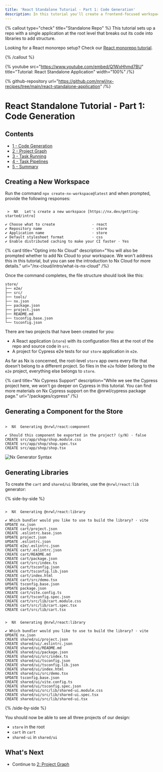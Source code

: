 ```yaml
---
title: 'React Standalone Tutorial - Part 1: Code Generation'
description: In this tutorial you'll create a frontend-focused workspace with Nx.
---
```


{% callout type="check" title="Standalone Repo" %}
This tutorial sets up a repo with a single application at the root level that breaks out its code into libraries to add structure.

Looking for a React monorepo setup? Check our [React monorepo tutorial](/react-tutorial/1-code-generation).

{% /callout %}

{% youtube
src="https://www.youtube.com/embed/Q1WxHhmd7BU"
title="Tutorial: React Standalone Application"
width="100%" /%}

{% github-repository url="https://github.com/nrwl/nx-recipes/tree/main/react-standalone-application" /%}

# React Standalone Tutorial - Part 1: Code Generation

## Contents

- [1 - Code Generation](/react-standalone-tutorial/1-code-generation)
- [2 - Project Graph](/react-standalone-tutorial/2-project-graph)
- [3 - Task Running](/react-standalone-tutorial/3-task-running)
- [4 - Task Pipelines](/react-standalone-tutorial/4-task-pipelines)
- [5 - Summary](/react-standalone-tutorial/5-summary)

## Creating a New Workspace

Run the command `npx create-nx-workspace@latest` and when prompted, provide the following responses:

```{% command="npx create-nx-workspace@latest" path="~" %}

 >  NX   Let's create a new workspace [https://nx.dev/getting-started/intro]

✔ Choose what to create                 · react
✔ Repository name                       · store
✔ Application name                      · store
✔ Default stylesheet format             · css
✔ Enable distributed caching to make your CI faster · Yes
```

{% card title="Opting into Nx Cloud" description="You will also be prompted whether to add Nx Cloud to your workspace. We won't address this in this tutorial, but you can see the introduction to Nx Cloud for more details." url="/nx-cloud/intro/what-is-nx-cloud" /%}

Once the command completes, the file structure should look like this:

```treeview
store/
├── e2e/
├── src/
├── tools/
├── nx.json
├── package.json
├── project.json
├── README.md
├── tsconfig.base.json
└── tsconfig.json
```

There are two projects that have been created for you:

- A React application (`store`) with its configuration files at the root of the repo and source code in `src`.
- A project for Cypress e2e tests for our `store` application in `e2e`.

As far as Nx is concerned, the root-level `store` app owns every file that doesn't belong to a different project. So files in the `e2e` folder belong to the `e2e` project, everything else belongs to `store`.

{% card title="Nx Cypress Support" description="While we see the Cypress project here, we won't go deeper on Cypress in this tutorial. You can find more materials on Nx Cypress support on the @nrwl/cypress package page." url="/packages/cypress" /%}

## Generating a Component for the Store

```{% command="npx nx g @nrwl/react:component shop" path="~/store" %}

>  NX  Generating @nrwl/react:component

✔ Should this component be exported in the project? (y/N) · false
CREATE src/app/shop/shop.module.css
CREATE src/app/shop/shop.spec.tsx
CREATE src/app/shop/shop.tsx
```

![Nx Generator Syntax](/shared/react-standalone-tutorial/generator-syntax.svg)

## Generating Libraries

To create the `cart` and `shared/ui` libraries, use the `@nrwl/react:lib` generator:

{% side-by-side %}

```{% command="npx nx g @nrwl/react:library cart" path="~/store" %}

>  NX  Generating @nrwl/react:library

✔ Which bundler would you like to use to build the library? · vite
UPDATE nx.json
CREATE cart/project.json
CREATE .eslintrc.base.json
UPDATE project.json
UPDATE .eslintrc.json
UPDATE e2e/.eslintrc.json
CREATE cart/.eslintrc.json
CREATE cart/README.md
CREATE cart/package.json
CREATE cart/src/index.ts
CREATE cart/tsconfig.json
CREATE cart/tsconfig.lib.json
CREATE cart/index.html
CREATE cart/src/demo.tsx
UPDATE tsconfig.base.json
UPDATE package.json
CREATE cart/vite.config.ts
CREATE cart/tsconfig.spec.json
CREATE cart/src/lib/cart.module.css
CREATE cart/src/lib/cart.spec.tsx
CREATE cart/src/lib/cart.tsx
```

```{% command="npx nx g @nrwl/react:lib shared/ui" path="~/store" %}

>  NX  Generating @nrwl/react:library

✔ Which bundler would you like to use to build the library? · vite
UPDATE nx.json
CREATE shared/ui/project.json
CREATE shared/ui/.eslintrc.json
CREATE shared/ui/README.md
CREATE shared/ui/package.json
CREATE shared/ui/src/index.ts
CREATE shared/ui/tsconfig.json
CREATE shared/ui/tsconfig.lib.json
CREATE shared/ui/index.html
CREATE shared/ui/src/demo.tsx
UPDATE tsconfig.base.json
CREATE shared/ui/vite.config.ts
CREATE shared/ui/tsconfig.spec.json
CREATE shared/ui/src/lib/shared-ui.module.css
CREATE shared/ui/src/lib/shared-ui.spec.tsx
CREATE shared/ui/src/lib/shared-ui.tsx
```

{% /side-by-side %}

You should now be able to see all three projects of our design:

- `store` in the root
- `cart` in `cart`
- `shared-ui` in `shared/ui`

## What's Next

- Continue to [2: Project Graph](/react-standalone-tutorial/2-project-graph)
